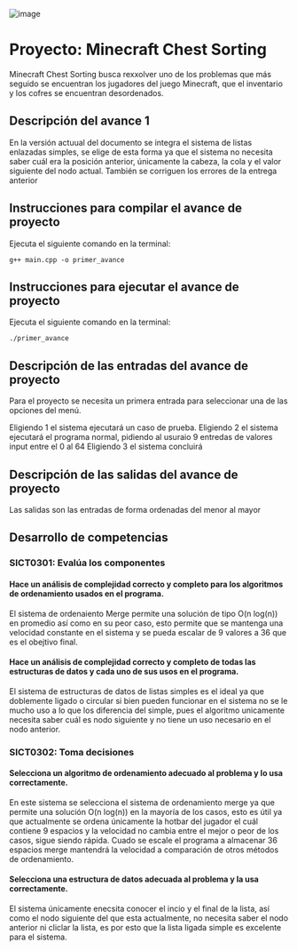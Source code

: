 ![image](https://github.com/user-attachments/assets/9dc1b9d4-e1ed-4186-bcc2-cb3ed48611d9)

# Proyecto: Minecraft Chest Sorting
Minecraft Chest Sorting busca rexxolver uno de los problemas que más seguido se encuentran los jugadores
del juego Minecraft, que el inventario y los cofres se encuentran desordenados.

## Descripción del avance 1
En la versión actuual del documento se integra el sistema de listas enlazadas simples, se elige de esta forma ya
que el sistema no necesita saber cuál era la posición anterior, únicamente la cabeza, la cola y el valor siguiente del nodo actual. También se corriguen los errores de la entrega anterior

## Instrucciones para compilar el avance de proyecto
Ejecuta el siguiente comando en la terminal:

`g++ main.cpp -o primer_avance` 

## Instrucciones para ejecutar el avance de proyecto
Ejecuta el siguiente comando en la terminal:

`./primer_avance` 

## Descripción de las entradas del avance de proyecto
Para el proyecto se necesita un primera entrada para seleccionar una de las opciones del menú.

Eligiendo 1 el sistema ejecutará un caso de prueba.
Eligiendo 2 el sistema ejecutará el programa normal, pidiendo al usuraio 9 entredas de valores input entre el 0 al 64
Eligiendo 3 el sistema concluirá

## Descripción de las salidas del avance de proyecto
Las salidas son las entradas de forma ordenadas del menor al mayor

## Desarrollo de competencias

### SICT0301: Evalúa los componentes
#### Hace un análisis de complejidad correcto y completo para los algoritmos de ordenamiento usados en el programa.
El sistema de ordenaiento Merge permite una solución de tipo O(n log(n)) en promedio así como en su peor caso, esto permite que se mantenga una velocidad constante en el sistema y se pueda escalar de 9 valores a 36 que es el obejtivo final.

#### Hace un análisis de complejidad correcto y completo de todas las estructuras de datos y cada uno de sus usos en el programa.
El sistema de estructuras de datos de listas simples es el ideal ya que doblemente ligado o circular si bien pueden funcionar en el sistema no se le mucho uso a lo que los diferencia del simple, pues el algoritmo unicamente necesita saber cuál es nodo siguiente y no tiene un uso necesario en el nodo anterior.

### SICT0302: Toma decisiones
#### Selecciona un algoritmo de ordenamiento adecuado al problema y lo usa correctamente.
En este sistema se selecciona el sistema de ordenamiento merge ya que permite una solución O(n log(n)) en la mayoría de los casos, esto es útil ya que actualmente se ordena únicamente la hotbar del jugador el cuál contiene 9  espacios y la velocidad no cambia entre el mejor o peor de los casos, sigue siendo rápida. Cuado 
se escale el programa a almacenar 36 espacios merge mantendrá la velocidad a comparación de otros métodos de
ordenamiento.

#### Selecciona una estructura de datos adecuada al problema y la usa correctamente.
El sistema únicamente enecsita conocer el incio y el final de la lista, así como el nodo siguiente del que esta actualmente, no necesita saber el nodo anterior ni cliclar la lista, es por esto que la lista ligada simple es excelente para el sistema.
